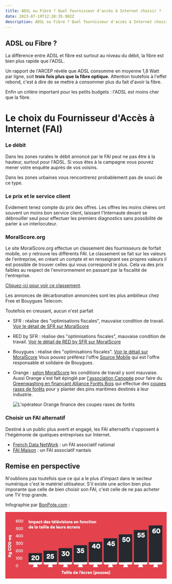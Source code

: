 ```yaml
---
title: ADSL ou Fibre ? Quel fournisseur d'accès à Internet choisir ?
date: 2023-07-19T12:28:35.902Z
description: ADSL ou Fibre ? Quel fournisseur d'accès à Internet choisir ?
---
```

## ADSL ou Fibre ?

La différence entre ADSL et fibre est surtout au niveau du débit, la fibre est bien plus rapide que l'ADSL.

U﻿n rapport de l'ARCEP révèle que ADSL consomme en moyenne 1,8 Watt par ligne, soit **trois fois plus que la fibre optique.** Attention toutefois à l'effet rebond, c'est à dire de se mettre à consommer plus du fait d'avoir la fibre.

E﻿nfin un critère important pour les petits budgets : l'ADSL est moins cher que la fibre.

# L﻿e choix du Fournisseur d'Accès à Internet (FAI)

### L﻿e débit

D﻿ans les zones rurales le débit annoncé par le FAI peut ne pas être à la hauteur, surtout pour l'ADSL. Si vous êtes à la campagne vous pouvez mener votre enquête auprès de vos voisins. 

D﻿ans les zones urbaines vous rencontrerez probablement pas de souci de ce type.

### L﻿e prix et le service client

Évidement tenez compte du prix des offres. Les offres les moins chères ont souvent un moins bon service client, laissant l'Internaute devant se débrouiller seul pour effectuer les premiers diagnostics sans possibilité de parler à un interlocuteur.

### M﻿oralScore.org

L﻿e site MoralScore.org effectue un classement des fournisseurs de forfait mobile, on y retrouve les différents FAI. Le classement se fait sur les valeurs de l'entreprise, en créant un compte et en renseignant ses propres valeurs il est possible de trouver celles qui vous correspond le plus. Cela va des prix faibles au respect de l'environnement en passant par la fiscalité de l'entreprise.

[C﻿liquez-ici pour voir ce classement](https://moralscore.org/sectors/operateurs/).

L﻿es annonces de décarbonation annoncées sont les plus ambitieux chez Free et Bouygues Telecom.

Toutefois en creusant, aucun n'est parfait 

* SFR : réalise des "optimisations fiscales", mauvaise condition de travail. [Voir le détail de SFR sur MoralScore](https://moralscore.org/companies/sfr/)
* RED by SFR : réalise des "optimisations fiscales", mauvaise condition de travail. [Voir le détail de RED by SFR sur MoralScore](https://moralscore.org/companies/red-by-sfr/)
* Bouygues : réalise des "optimisations fiscales". [Voir le détail sur MoralScore](https://moralscore.org/companies/bouygues-telecom/)
  Vous pouvez préférez l'offre [Source Mobile](https://www.sourcemobile.fr/) qui est l'offre responsable et solidaire de Bouygues.
* Orange : [selon MoralScore](https://moralscore.org/companies/orange/) les conditions de travail y sont mauvaise. 
  Aussi Orange s'est fait épinglé par [l'association Canopée](https://www.canopee-asso.org/) pour faire du [Greenwashing en finançant Alliance Forêts Bois](https://www.canopee-asso.org/greenwashing-canopee-interpelle-alliance-forets-bois/) qui effectue des [coupes rases de forêts](https://www.youtube.com/watch?v=OxI0g31Sq8k&t=1005s) pour y planter des pins maritimes destinés à leur industrie.

  ![L'opérateur Orange finance des coupes rases de forêts](capture-décran-2023-06-06-à-11.00.45.png "L'opérateur Orange finance des coupes rases de forêts")

### Choisir un FAI alternatif

Destiné à un public plus averti et engagé, les FAI alternatifs s'opposent à l'hégémonie de quelques entreprises sur Internet.

* [French Data NetWork](https://www.fdn.fr/) : un FAI associatif national
* [F﻿AI Maison](https://www.faimaison.net/) : un FAI associatif nantais



## Remise en perspective

N﻿'oublions pas toutefois que ce qui a le plus d'impact dans le secteur numérique c'est le matériel utilisateur. S'il existe une action bien plus imporante que celle de bien choisir son FAI, c'est celle de ne pas acheter une TV trop grande.

Infographie par [BonPote.com](bonpote.com) : 

![Empreinte carbone écran de TV](ecrantv.jpg "Empreinte carbone écran de TV")